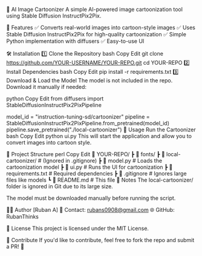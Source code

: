 🚀 AI Image Cartoonizer
A simple AI-powered image cartoonization tool using Stable Diffusion InstructPix2Pix.

📌 Features
✅ Converts real-world images into cartoon-style images
✅ Uses Stable Diffusion InstructPix2Pix for high-quality cartoonization
✅ Simple Python implementation with diffusers
✅ Easy-to-use UI

🛠️ Installation
1️⃣ Clone the Repository
bash
Copy
Edit
git clone https://github.com/YOUR-USERNAME/YOUR-REPO.git
cd YOUR-REPO
2️⃣ Install Dependencies
bash
Copy
Edit
pip install -r requirements.txt
3️⃣ Download & Load the Model
The model is not included in the repo. Download it manually if needed:

python
Copy
Edit
from diffusers import StableDiffusionInstructPix2PixPipeline

model_id = "instruction-tuning-sd/cartoonizer"
pipeline = StableDiffusionInstructPix2PixPipeline.from_pretrained(model_id)
pipeline.save_pretrained("./local-cartoonizer")
🚀 Usage
Run the Cartoonizer
bash
Copy
Edit
python ui.py
This will start the application and allow you to convert images into cartoon style.

📂 Project Structure
perl
Copy
Edit
📂 YOUR-REPO/
 ┣ 📂 fonts/
 ┣ 📂 local-cartoonizer/   # (Ignored in .gitignore)
 ┣ 📜 model.py             # Loads the cartoonization model
 ┣ 📜 ui.py                # Runs the UI for cartoonization
 ┣ 📜 requirements.txt      # Required dependencies
 ┣ 📜 .gitignore           # Ignores large files like models
 ┗ 📜 README.md            # This file
📝 Notes
The local-cartoonizer/ folder is ignored in Git due to its large size.

The model must be downloaded manually before running the script.

👨‍💻 Author
[Ruban A]
📧 Contact: rubans0908@gmail.com
🌐 GitHub: RubanThinks

📜 License
This project is licensed under the MIT License.

🚀 Contribute
If you'd like to contribute, feel free to fork the repo and submit a PR! 💙

